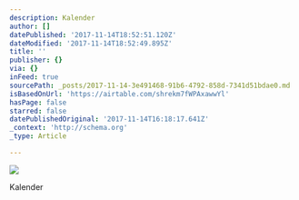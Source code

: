 ```yaml
---
description: Kalender
author: []
datePublished: '2017-11-14T18:52:51.120Z'
dateModified: '2017-11-14T18:52:49.895Z'
title: ''
publisher: {}
via: {}
inFeed: true
sourcePath: _posts/2017-11-14-3e491468-91b6-4792-858d-7341d51bdae0.md
isBasedOnUrl: 'https://airtable.com/shrekm7fWPAxawwYl'
hasPage: false
starred: false
datePublishedOriginal: '2017-11-14T16:18:17.641Z'
_context: 'http://schema.org'
_type: Article

---
```

![](https://the-grid-user-content.s3-us-west-2.amazonaws.com/c057bb91-b471-409b-9983-3bb87b9b8a8d.jpg)

Kalender
